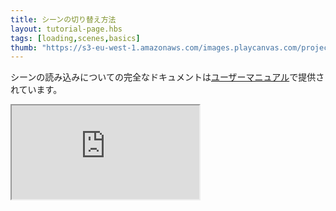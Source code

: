 ```yaml
---
title: シーンの切り替え方法
layout: tutorial-page.hbs
tags: [loading,scenes,basics]
thumb: "https://s3-eu-west-1.amazonaws.com/images.playcanvas.com/projects/12/437633/BCF404-image-75.jpg"
---
```


シーンの読み込みについての完全なドキュメントは[ユーザーマニュアル][documentation-page]で提供されています。

<iframe loading="lazy" src="https://playcanv.as/e/p/IP7FtbDj/" title="シーンの変更"></iframe>

[documentation-page]: /user-manual/packs/loading-scenes/